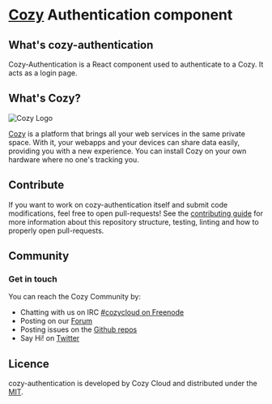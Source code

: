 # [Cozy][cozy] Authentication component

## What's cozy-authentication

Cozy-Authentication is a React component used to authenticate to a Cozy. It acts as a login page.

## What's Cozy?

![Cozy Logo](https://cdn.rawgit.com/cozy/cozy-guidelines/master/templates/cozy_logo_small.svg)

[Cozy][cozy] is a platform that brings all your web services in the same private space.  With it, your webapps and your devices can share data easily, providing you with a new experience. You can install Cozy on your own hardware where no one's tracking you.

## Contribute

If you want to work on cozy-authentication itself and submit code modifications, feel free to open pull-requests! See the [contributing guide][contribute] for more information about this repository structure, testing, linting and how to properly open pull-requests.

## Community

### Get in touch

You can reach the Cozy Community by:

- Chatting with us on IRC [#cozycloud on Freenode][freenode]
- Posting on our [Forum][forum]
- Posting issues on the [Github repos][github]
- Say Hi! on [Twitter][twitter]

## Licence

cozy-authentication is developed by Cozy Cloud and distributed under the [MIT][].

[cozy]: https://cozy.io "Cozy Cloud"

[MIT]: https://opensource.org/licenses/MIT

[contribute]: CONTRIBUTING.md

[freenode]: http://webchat.freenode.net/?randomnick=1&channels=%23cozycloud&uio=d4

[forum]: https://forum.cozy.io/

[github]: https://github.com/cozy/

[twitter]: https://twitter.com/mycozycloud
